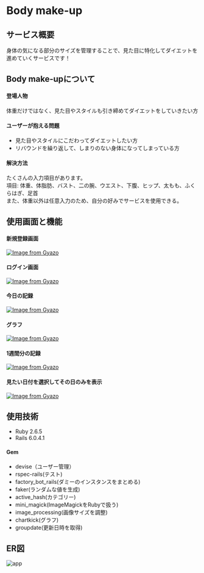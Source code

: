# Body make-up

## サービス概要
身体の気になる部分のサイズを管理することで、見た目に特化してダイエットを進めていくサービスです！

## Body make-upについて

#### 登場人物
体重だけではなく、見た目やスタイルも引き締めてダイエットをしていきたい方

#### ユーザーが抱える問題
- 見た目やスタイルにこだわってダイエットしたい方
- リバウンドを繰り返して、しまりのない身体になってしまっている方

#### 解決方法
たくさんの入力項目があります。<br>
項目: 体重、体脂肪、バスト、二の腕、ウエスト、下腹、ヒップ、太もも、ふくらはぎ、足首<br>
また、体重以外は任意入力のため、自分の好みでサービスを使用できる。

## 使用画面と機能
#### 新規登録画面
[![Image from Gyazo](https://i.gyazo.com/88171f8d6424c64f878866f474a048cf.gif)](https://gyazo.com/88171f8d6424c64f878866f474a048cf)

#### ログイン画面
[![Image from Gyazo](https://i.gyazo.com/ff71982081376f41633dad4dba08ecea.gif)](https://gyazo.com/ff71982081376f41633dad4dba08ecea)

#### 今日の記録
[![Image from Gyazo](https://i.gyazo.com/275af20fefd47f4934c38b522ae442c7.gif)](https://gyazo.com/275af20fefd47f4934c38b522ae442c7)

#### グラフ
[![Image from Gyazo](https://i.gyazo.com/eba06cc8c1a1c5e44c32dd9c073e7fc5.gif)](https://gyazo.com/eba06cc8c1a1c5e44c32dd9c073e7fc5)

#### 1週間分の記録
[![Image from Gyazo](https://i.gyazo.com/84e3a432500e5c9b8063f558afa5331f.gif)](https://gyazo.com/84e3a432500e5c9b8063f558afa5331f)

#### 見たい日付を選択してその日のみを表示
[![Image from Gyazo](https://i.gyazo.com/4a44d7dc6c4d547e21a70b4ecebd43b7.gif)](https://gyazo.com/4a44d7dc6c4d547e21a70b4ecebd43b7)

## 使用技術
- Ruby 2.6.5
- Rails 6.0.4.1

#### Gem
- devise（ユーザー管理）
- rspec-rails(テスト)
- factory_bot_rails(ダミーのインスタンスをまとめる)
- faker(ランダムな値を生成)
- active_hash(カテゴリー)
- mini_magick(ImageMagickをRubyで扱う)
- image_processing(画像サイズを調整)
- chartkick(グラフ)
- groupdate(更新日時を取得)

## ER図
![app](https://user-images.githubusercontent.com/86353443/141245815-b03b86ce-0070-45bc-9e8b-3b4f903280f9.png)